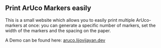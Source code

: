 ## Print ArUco Markers easily

This is a small website which allows you to easily print multiple ArUco-markers at once: you can generate a specific number of markers, set the width of the markers and the spacing on the paper.

A Demo can be found here: [aruco.lijovijayan.dev](https://aruco.lijovijayan.dev)
